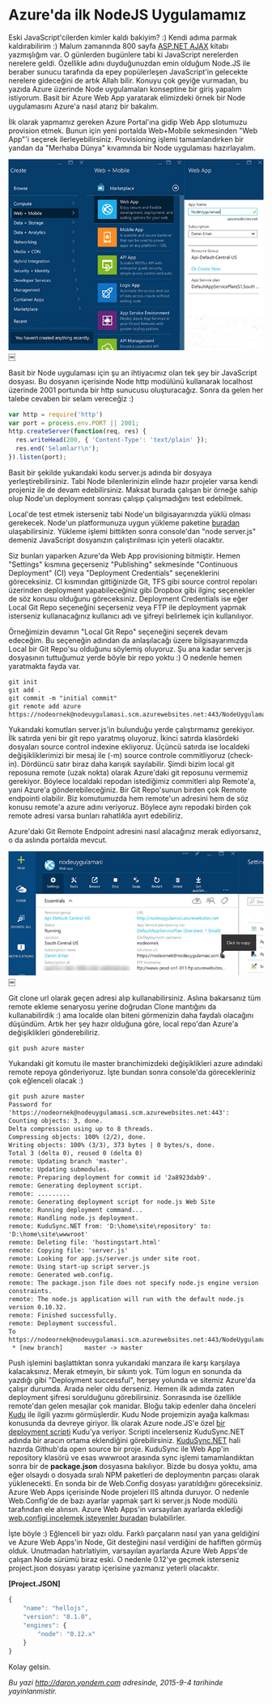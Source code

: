 # Azure'da ilk NodeJS Uygulamamız
Eski JavaScript'cilerden kimler kaldı bakiyim? :) Kendi adıma parmak kaldırabilirim :) Malum zamanında 800 sayfa [ASP.NET AJAX](http://daron.yondem.com/software/post/15adba9f-e264-45ac-a318-b5038c24f488) kitabı yazmışlığım var. O günlerden bugünlere tabi ki JavaScript nerelerden nerelere geldi. Özellikle adını duyduğunuzdan emin olduğum Node.JS ile beraber sunucu tarafında da epey popülerleşen JavaScript'in gelecekte nerelere gideceğini de artık Allah bilir. Konuyu çok geyiğe vurmadan, bu yazıda Azure üzerinde Node uygulamaları konseptine bir giriş yapalım istiyorum. Basit bir Azure Web App yaratarak elimizdeki örnek bir Node uygulamasını Azure'a nasıl atarız bir bakalım.

İlk olarak yapmamız gereken Azure Portal'ına gidip Web App slotumuzu provision etmek. Bunun için yeni portalda Web+Mobile sekmesinden "Web App"'i seçerek ilerleyebilirsiniz. Provisioning işlemi tamamlandırken bir yandan da "Merhaba Dünya" kıvamında bir Node uygulaması hazırlayalım.

![azure_web_app](media/Azure_da_ilk_NodeJS_Uygulamamiz/azure_web_app.jpg)￼

Basit bir Node uygulaması için şu an ihtiyacımız olan tek şey bir JavaScript dosyası. Bu dosyanın içerisinde Node http modülünü kullanarak localhost üzerinde 2001 portunda bir http sunucusu oluşturacağız. Sonra da gelen her talebe cevaben bir selam vereceğiz :)

```js
var http = require('http')
var port = process.env.PORT || 2001;
http.createServer(function(req, res) {
  res.writeHead(200, { 'Content-Type': 'text/plain' });
  res.end('Selamlar!\n');
}).listen(port);
```

Basit bir şekilde yukarıdaki kodu server.js adında bir dosyaya yerleştirebilirsiniz. Tabi Node bilenlerinizin elinde hazır projeler varsa kendi projeniz ile de devam edebilirsiniz. Maksat burada çalışan bir örneğe sahip olup Node'un deployment sonrası çalışıp çalışmadığını test edebilmek.

Local'de test etmek isterseniz tabi Node'un bilgisayarınızda yüklü olması gerekecek. Node'un platformunuza uygun yükleme paketine [buradan](https://nodejs.org/en/download/) ulaşabilirsiniz. Yükleme işlemi bittikten sonra console'dan "node server.js" demeniz JavaScript dosyanızın çalıştırılması için yeterli olacaktır.

Siz bunları yaparken Azure'da Web App provisioning bitmiştir. Hemen "Settings" kısmına geçerseniz "Publishing" sekmesinde "Continuous Deployment" (CI) veya "Deployment Credentials" seçeneklerini göreceksiniz. CI kısmından gittiğinizde Git, TFS gibi source control repoları üzerinden deployment yapabileceğiniz gibi Dropbox gibi ilginç seçenekler de söz konusu olduğunu göreceksiniz. Deployment Credentials ise eğer Local Git Repo seçeneğini seçerseniz veya FTP ile deployment yapmak isterseniz kullanacağınız kullanıcı adı ve şifreyi belirlemek için kullanılıyor. 

Örneğimizin devamın "Local Git Repo" seçeneğini seçerek devam edeceğim. Bu seçeneğin adından da anlaşılacağı üzere bilgisayarımızda Local bir Git Repo'su olduğunu söylemiş oluyoruz. Şu ana kadar server.js dosyasının tuttuğumuz yerde böyle bir repo yoktu :) O nedenle hemen yaratmakta fayda var.

```console
git init
git add .
git commit -m "initial commit"
git remote add azure https://nodeornek@nodeuygulamasi.scm.azurewebsites.net:443/NodeUygulamasi.git
```

Yukarıdaki komutları server.js'in bulunduğu yerde çalıştırmamız gerekiyor. İlk satırda yeni bir git repo yaratmış oluyoruz. İkinci satırda klasördeki dosyaları source control indexine ekliyoruz. Üçüncü satırda ise localdeki değişikliklerimizi bir mesaj ile (-m) source controle commitliyoruz (check-in). Dördüncü satır biraz daha karışık sayılabilir. Şimdi bizim local git reposuna remote (uzak nokta) olarak Azure'daki git reposunu vermemiz gerekiyor. Böylece localdaki repodan istediğimiz commitleri alıp Remote'a, yani Azure'a gönderebileceğiniz. Bir Git Repo'sunun birden çok Remote endpointi olabilir. Biz komutumuzda hem remote'un adresini hem de söz konusu remote'a azure adını veriyoruz. Böylece aynı repodaki birden çok remote adresi varsa bunları rahatlıkla ayırt edebiliriz.

Azure'daki Git Remote Endpoint adresini nasıl alacağınız merak ediyorsanız, o da aslında portalda mevcut. 

![azure_web_app_node](media/Azure_da_ilk_NodeJS_Uygulamamiz/azure_web_app_node.jpg)￼

Git clone url olarak geçen adresi alıp kullanabilirsiniz. Aslına bakarsanız tüm remote ekleme senaryosu yerine doğrudan Clone mantığını da kullanabilirdik :) ama localde olan biteni görmenizin daha faydalı olacağını düşündüm. Artık her şey hazır olduğuna göre, local repo'dan Azure'a değişiklikleri gönderebiliriz.

```console
git push azure master
```

Yukarıdaki git komutu ile master branchimizdeki değişiklikleri azure adındaki remote repoya gönderiyoruz. İşte bundan sonra console'da görecekleriniz çok eğlenceli olacak :)

```console
git push azure master
Password for 'https://nodeornek@nodeuygulamasi.scm.azurewebsites.net:443': 
Counting objects: 3, done.
Delta compression using up to 8 threads.
Compressing objects: 100% (2/2), done.
Writing objects: 100% (3/3), 373 bytes | 0 bytes/s, done.
Total 3 (delta 0), reused 0 (delta 0)
remote: Updating branch 'master'.
remote: Updating submodules.
remote: Preparing deployment for commit id '2a8923dab9'.
remote: Generating deployment script.
remote: .........
remote: Generating deployment script for node.js Web Site
remote: Running deployment command...
remote: Handling node.js deployment.
remote: KuduSync.NET from: 'D:\home\site\repository' to: 'D:\home\site\wwwroot'
remote: Deleting file: 'hostingstart.html'
remote: Copying file: 'server.js'
remote: Looking for app.js/server.js under site root.
remote: Using start-up script server.js
remote: Generated web.config.
remote: The package.json file does not specify node.js engine version constraints.
remote: The node.js application will run with the default node.js version 0.10.32.
remote: Finished successfully.
remote: Deployment successful.
To https://nodeornek@nodeuygulamasi.scm.azurewebsites.net:443/NodeUygulamasi.git
 * [new branch]      master -> master
```

Push işlemini başlattıktan sonra yukarıdaki manzara ile karşı karşılaya kalacaksınız. Merak etmeyin, bir sıkıntı yok. Tüm logun en sonunda da yazdığı gibi "Deployment successful", herşey yolunda ve sitemiz Azure'da çalışır durumda. Arada neler oldu derseniz. Hemen ilk adımda zaten deployment şifresi sorulduğunu görebilirsiniz. Sonrasında ise özellikle remote'dan gelen mesajlar çok manidar. Bloğu takip edenler daha önceleri [Kudu](http://daron.yondem.com/software/post/Azure_Web_Sites_Kudu_ve_Custom_Site_Extensions) ile ilgili yazımı görmüşlerdir. Kudu Node projemizin ayağa kalkması konusunda da devreye giriyor. İlk olarak Azure node.JS'e özel [bir deployment scripti](https://gist.github.com/daronyondem/8716efb2bccc21c6c035#file-kudu_node_deployment) Kudu'ya veriyor. Scripti incelerseniz KuduSync.NET adında bir aracın ortama eklendiğini görebilirsiniz. [KuduSync.NET](https://github.com/projectkudu/KuduSync.NET) hali hazırda Github'da open source bir proje. KuduSync ile Web App'in repository klasörü ve esas wwwroot arasında sync işlemi tamamlandıktan sonra bir de **package.json** dosyasına bakılıyor. Bizde bu dosya yoktu, ama eğer olsaydı o dosyada sıralı NPM paketleri de deploymentın parçası olarak yüklenecekti. En sonda bir de Web.Config dosyası yaratıldığını göreceksiniz. Azure Web Apps içerisinde Node projeleri IIS altında duruyor. O nedenle Web.Config'de de bazı ayarlar yapmak şart ki server.js Node modülü tarafından ele alınsın. Azure Web Apps'in varsayılan ayarlarda eklediği [web.configi incelemek isteyenler buradan](https://gist.github.com/daronyondem/8716efb2bccc21c6c035#file-azure-web-app-node-web-config) bulabilirler. 

İşte böyle :) Eğlenceli bir yazı oldu. Farklı parçaların nasıl yan yana geldiğini ve Azure Web Apps'in Node, Git desteğini nasıl verdiğini de hafiften görmüş olduk. Unutmadan hatırlatiyim, varsayılan ayarlarda Azure Web Apps'de çalışan Node sürümü biraz eski. O nedenle 0.12'ye geçmek isterseniz project.json dosyası yaratıp içerisine yazmanız yeterli olacaktır.

**[Project.JSON]**
```js
{
    "name": "hellojs",
    "version": "0.1.0",
    "engines": {
        "node": "0.12.x"
    }
}
```

Kolay gelsin.

*Bu yazi http://daron.yondem.com adresinde, 2015-9-4 tarihinde yayinlanmistir.*
